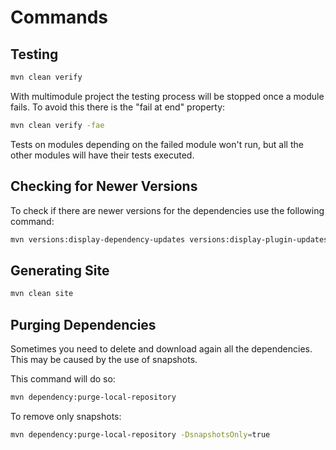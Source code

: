 # Commands

## Testing

```bash
mvn clean verify
```

With multimodule project the testing process will be stopped once a module fails. To avoid this there is the "fail at end" property:

```bash
mvn clean verify -fae
```

Tests on modules depending on the failed module won't run, but all the other modules will have their tests executed.

## Checking for Newer Versions

To check if there are newer versions for the dependencies use the following command:

```bash
mvn versions:display-dependency-updates versions:display-plugin-updates
```

## Generating Site

```bash
mvn clean site
```

## Purging Dependencies

Sometimes you need to delete and download again all the dependencies. This may be caused by the use of snapshots.

This command will do so:

```bash
mvn dependency:purge-local-repository
```

To remove only snapshots:

```bash
mvn dependency:purge-local-repository -DsnapshotsOnly=true
```

